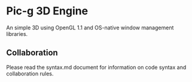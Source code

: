 # Pic-g 3D Engine
An simple 3D using OpenGL 1.1 and OS-native window management libraries.


## Collaboration
Please read the syntax.md document for information on code syntax and collaboration rules.